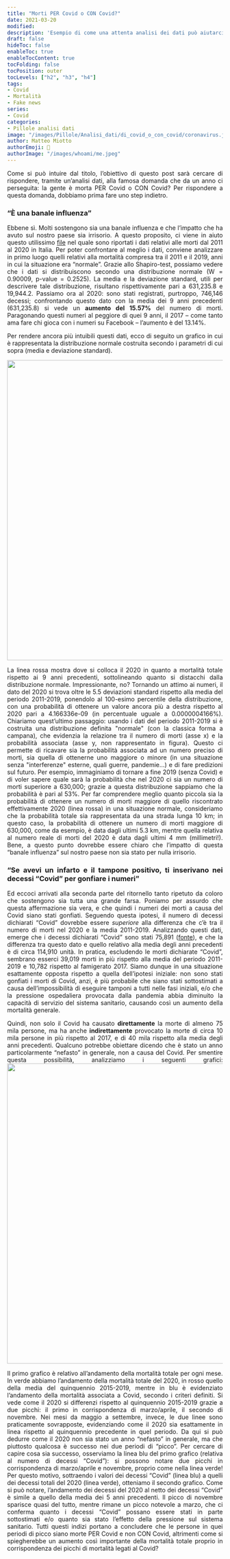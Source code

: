 ```yaml
---
title: "Morti PER Covid o CON Covid?"
date: 2021-03-20
modified: 
description: 'Esempio di come una attenta analisi dei dati può aiutarci a comprendere meglio la questione "per Covid o con covid?'
draft: false
hideToc: false
enableToc: true
enableTocContent: true
tocFolding: false
tocPosition: outer
tocLevels: ["h2", "h3", "h4"]
tags:
- Covid
- Mortalità
- Fake news
series:
- Covid
categories:
- Pillole analisi dati
image: "/images/Pillole/Analisi_dati/di_covid_o_con_covid/coronavirus.jpg"
author: Matteo Miotto
authorEmoji: 🤖
authorImage: "/images/whoami/me.jpeg"
---
```

<div style="text-align: justify;">

Come si può intuire dal titolo, l’obiettivo di questo post sarà cercare di rispondere, tramite un’analisi dati, alla famosa domanda che da un anno ci perseguita: la gente è morta PER Covid o CON Covid? Per rispondere a questa domanda, dobbiamo prima fare uno step indietro.

### “È una banale influenza”
Ebbene sì. Molti sostengono sia una banale influenza e che l’impatto che ha avuto sul nostro paese sia irrisorio. A questo proposito, ci viene in aiuto questo utilissimo [file](https://www.istat.it/it/files//2020/03/Dataset-decessi-comunali-giornalieri-e-tracciato-record_5marzo.zip) nel quale sono riportati i dati relativi alle morti dal 2011 al 2020 in Italia.
Per poter confrontare al meglio i dati, conviene analizzare in primo luogo quelli relativi alla mortalità compresa tra il 2011 e il 2019, anni in cui la situazione era “normale”.
Grazie allo Shapiro-test, possiamo vedere che i dati si distribuiscono secondo una distribuzione normale (W = 0.90009, p-value = 0.2525). La media e la deviazione standard, utili per descrivere tale distribuzione, risultano rispettivamente pari a 631,235.8 e 19,944.2.
Passiamo ora al 2020: sono stati registrati, purtroppo, 746,146 decessi; confrontando questo dato con la media dei 9 anni precedenti (631,235.8) si vede un **aumento del 15.57%** del numero di morti. Paragonando questi numeri al peggiore di quei 9 anni, il 2017 – come tanto ama fare chi gioca con i numeri su Facebook – l’aumento è del 13.14%.

Per rendere ancora più intuibili questi dati, ecco di seguito un grafico in cui è rappresentata la distribuzione normale costruita secondo i parametri di cui sopra (media e deviazione standard).

<img src="/images/Pillole/Analisi_dati/di_covid_o_con_covid/normale_it.png" width="700"/>

La linea rossa mostra dove si colloca il 2020 in quanto a mortalità totale rispetto ai 9 anni precedenti, sottolineando quanto si distacchi dalla distribuzione normale.
Impressionante, no?
Tornando un attimo ai numeri, il dato del 2020 si trova oltre le 5.5 deviazioni standard rispetto alla media del periodo 2011-2019, ponendolo al 100-esimo percentile della distribuzione, con una probabilità di ottenere un valore ancora più a destra rispetto al 2020 pari a 4.166336e-09 (in percentuale uguale a 0.0000004166%).
Chiariamo quest’ultimo passaggio: usando i dati del periodo 2011-2019 si è costruita una distribuzione definita "normale" (con la classica forma a campana),  che evidenzia la relazione tra il numero di morti (asse x) e la probabilità associata (asse y, non rappresentato in figura). Questo ci permette di ricavare sia la probabilità associata ad un numero preciso di morti, sia quella di ottenerne uno maggiore o minore (in una situazione senza "interferenze" esterne, quali guerre, pandemie…) e di fare predizioni sul futuro. Per esempio, immaginiamo di tornare a fine 2019 (senza Covid) e di voler sapere quale sarà la probabilità che nel 2020 ci sia un numero di morti superiore a 630,000; grazie a questa distribuzione sappiamo che la probabilità è pari al 53%.
Per far comprendere meglio quanto piccola sia la probabilità di ottenere un numero di morti maggiore di quello riscontrato effettivamente 2020 (linea rossa) in una situazione normale, consideriamo che la probabilità totale sia rappresentata da una strada lunga 10 km; in questo caso, la probabilità di ottenere un numero di morti maggiore di 630,000, come da esempio, è data dagli ultimi 5.3 km, mentre quella relativa al numero reale di morti del 2020 è data dagli ultimi 4 mm (millimetri!). 
Bene, a questo punto dovrebbe essere chiaro che l’impatto di questa “banale influenza” sul nostro paese non sia stato per nulla irrisorio.

### “Se avevi un infarto e il tampone positivo, ti inserivano nei decessi “Covid” per gonfiare i numeri”
Ed eccoci arrivati alla seconda parte del ritornello tanto ripetuto da coloro che sostengono sia tutta una grande farsa.
Poniamo per assurdo che questa affermazione sia vera, e che quindi i numeri dei morti a causa del Covid siano stati gonfiati. Seguendo questa ipotesi, il numero di decessi dichiarati “Covid” dovrebbe essere *superiore* alla differenza che c’è tra il numero di morti nel 2020 e la media 2011-2019. Analizzando questi dati, emerge che i decessi dichiarati “Covid” sono stati 75,891 ([fonte](https://www.istat.it/it/files//2020/03/tabella-decessi-provinciali_fonte_istat_decessi_provinciali_per_covid_fonte_ISS_5marzo.xlsx)), e che la differenza tra questo dato e quello relativo alla media degli anni precedenti è di circa 114,910 unità. In pratica, escludendo le morti dichiarate “Covid”, sembrano esserci 39,019 morti in più rispetto alla media del periodo 2011-2019 e 10,782 rispetto al famigerato 2017.
Siamo dunque in una situazione esattamente opposta rispetto a quella dell’ipotesi iniziale: non sono stati gonfiati i morti di Covid, anzi, è più probabile che siano stati sottostimati a causa dell’impossibilità di eseguire tamponi a tutti nelle fasi iniziali, e/o che la pressione ospedaliera provocata dalla pandemia abbia diminuito la capacità di servizio del sistema sanitario, causando così un aumento della mortalità generale.

Quindi, non solo il Covid ha causato **direttamente** la morte di almeno 75 mila persone, ma ha anche **indirettamente** provocato la morte di circa 10 mila persone in più rispetto al 2017, e di 40 mila rispetto alla media degli anni precedenti.
Qualcuno potrebbe obiettare dicendo che è stato un anno particolarmente “nefasto” in generale, non a causa del Covid.
Per smentire questa possibilità, analizziamo i seguenti grafici:
<img src="/images/Pillole/Analisi_dati/di_covid_o_con_covid/andamento_it.png" width="700"/> 

Il primo grafico è relativo all’andamento della mortalità totale per ogni mese. In verde abbiamo l’andamento della mortalità totale del 2020, in rosso quello della media del quinquennio 2015-2019, mentre in blu è evidenziato l’andamento della mortalità associata a Covid, secondo i criteri definiti.
Si vede come il 2020 si differenzi rispetto al quinquennio 2015-2019 grazie a due picchi: il primo in corrispondenza di marzo/aprile, il secondo di novembre. Nei mesi da maggio a settembre, invece, le due linee sono praticamente sovrapposte, evidenziando come il 2020 sia esattamente in linea rispetto al quinquennio precedente in quel periodo.
Da qui si può dedurre come il 2020 non sia stato un anno “nefasto” in generale, ma che piuttosto qualcosa è successo nei due periodi di “picco”.
Per cercare di capire cosa sia successo, osserviamo la linea blu del primo grafico (relativa al numero di decessi “Covid”): si possono notare due picchi in corrispondenza di marzo/aprile e novembre, proprio come nella linea verde! 
Per questo motivo, sottraendo i valori dei decessi “Covid” (linea blu) a quelli dei decessi totali del 2020 (linea verde), otteniamo il secondo grafico. Come si può notare, l’andamento dei decessi del 2020 al netto dei decessi “Covid” è simile a quello della media dei 5 anni precedenti. Il picco di novembre sparisce quasi del tutto, mentre rimane un picco notevole a marzo, che ci conferma quanto i decessi “Covid” possano essere stati in parte sottostimati e/o quanto sia stato l’effetto della pressione sul sistema sanitario.
Tutti questi indizi portano a concludere che le persone in quei periodi di picco siano morte PER Covid e non CON Covid, altrimenti come si spiegherebbe un aumento così importante della mortalità totale proprio in corrispondenza dei picchi di mortalità legati al Covid?


</div>












